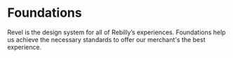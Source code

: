 <script setup>
    const items = [
        {
            title: 'Accessibility',
            description: 'Allow merchants of all abilities to understand, use and enjoy our solutions.'
        },
        {
            title: 'Internationalization',
            description: 'Develop empathy by tailoring the experience for international merchants.'
        },
        {
            title: 'Information hierarchy',
            description: 'Organize elements to guide our merchatns to consume each element in the intended order.'
        },
        {
            title: 'Speed',
            description: 'Achieve the minimal timeframe in which merchants accomplish a task.'
        }
    ];
</script>

# Foundations

Revel is the design system for all of Rebilly’s experiences. Foundations help us achieve the necessary standards to offer our merchant's the best experience.

<BoxedItems :items="items" />